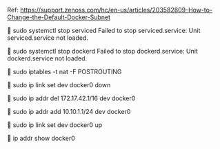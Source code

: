 Ref: https://support.zenoss.com/hc/en-us/articles/203582809-How-to-Change-the-Default-Docker-Subnet

🍺 sudo systemctl stop serviced
Failed to stop serviced.service: Unit serviced.service not loaded.

🍺 sudo systemctl stop dockerd
Failed to stop dockerd.service: Unit dockerd.service not loaded.

🍺 sudo iptables -t nat -F POSTROUTING

🍺 sudo ip link set dev docker0 down

🍺 sudo ip addr del 172.17.42.1/16 dev docker0

🍺 sudo ip addr add 10.10.1.1/24 dev docker0

🍺 sudo ip link set dev docker0 up

🍺 ip addr show docker0
